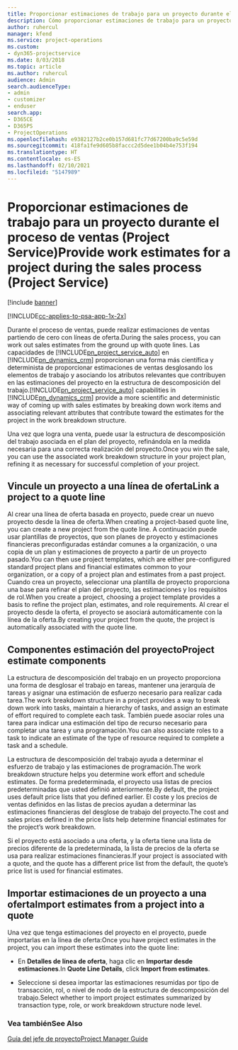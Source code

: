 ```yaml
---
title: Proporcionar estimaciones de trabajo para un proyecto durante el proceso de ventas
description: Cómo proporcionar estimaciones de trabajo para un proyecto durante el proceso de ventas en Project Service
author: ruhercul
manager: kfend
ms.service: project-operations
ms.custom:
- dyn365-projectservice
ms.date: 8/03/2018
ms.topic: article
ms.author: ruhercul
audience: Admin
search.audienceType:
- admin
- customizer
- enduser
search.app:
- D365CE
- D365PS
- ProjectOperations
ms.openlocfilehash: e9382127b2ce0b157d681fc77d67200ba9c5e59d
ms.sourcegitcommit: 418fa1fe9d605b8faccc2d5dee1b04b4e753f194
ms.translationtype: HT
ms.contentlocale: es-ES
ms.lasthandoff: 02/10/2021
ms.locfileid: "5147989"
---
```

# <a name="provide-work-estimates-for-a-project-during-the-sales-process-project-service"></a><span data-ttu-id="aee23-103">Proporcionar estimaciones de trabajo para un proyecto durante el proceso de ventas (Project Service)</span><span class="sxs-lookup"><span data-stu-id="aee23-103">Provide work estimates for a project during the sales process (Project Service)</span></span>

[!include [banner](../includes/psa-now-project-operations.md)]

[!INCLUDE[cc-applies-to-psa-app-1x-2x](../includes/cc-applies-to-psa-app-1x-2x.md)]

<span data-ttu-id="aee23-104">Durante el proceso de ventas, puede realizar estimaciones de ventas partiendo de cero con líneas de oferta.</span><span class="sxs-lookup"><span data-stu-id="aee23-104">During the sales process, you can work out sales estimates from the ground up with quote lines.</span></span> <span data-ttu-id="aee23-105">Las capacidades de [!INCLUDE[pn_project_service_auto](../includes/pn-project-service-auto.md)] en [!INCLUDE[pn_dynamics_crm](../includes/pn-dynamics-crm.md)] proporcionan una forma más científica y determinista de proporcionar estimaciones de ventas desglosando los elementos de trabajo y asociando los atributos relevantes que contribuyen en las estimaciones del proyecto en la estructura de descomposición del trabajo.</span><span class="sxs-lookup"><span data-stu-id="aee23-105">[!INCLUDE[pn_project_service_auto](../includes/pn-project-service-auto.md)] capabilities in [!INCLUDE[pn_dynamics_crm](../includes/pn-dynamics-crm.md)] provide a more scientific and deterministic way of coming up with sales estimates by breaking down work items and associating relevant attributes that contribute toward the estimates for the project in the work breakdown structure.</span></span>  
  
 <span data-ttu-id="aee23-106">Una vez que logra una venta, puede usar la estructura de descomposición del trabajo asociada en el plan del proyecto, refinándola en la medida necesaria para una correcta realización del proyecto.</span><span class="sxs-lookup"><span data-stu-id="aee23-106">Once you win the sale, you can use the associated work breakdown structure in your project plan, refining it as necessary for successful completion of your project.</span></span>  
  
## <a name="link-a-project-to-a-quote-line"></a><span data-ttu-id="aee23-107">Vincule un proyecto a una línea de oferta</span><span class="sxs-lookup"><span data-stu-id="aee23-107">Link a project to a quote line</span></span>  
 <span data-ttu-id="aee23-108">Al crear una línea de oferta basada en proyecto, puede crear un nuevo proyecto desde la línea de oferta.</span><span class="sxs-lookup"><span data-stu-id="aee23-108">When creating a project-based quote line, you can create a new project from the quote line.</span></span> <span data-ttu-id="aee23-109">A continuación puede usar plantillas de proyectos, que son planes de proyecto y estimaciones financieras preconfiguradas estándar comunes a la organización, o una copia de un plan y estimaciones de proyecto a partir de un proyecto pasado.</span><span class="sxs-lookup"><span data-stu-id="aee23-109">You can then use project templates, which are either pre-configured standard project plans and financial estimates common to your organization, or a copy of a project plan and estimates from a past project.</span></span> <span data-ttu-id="aee23-110">Cuando crea un proyecto, seleccionar una plantilla de proyecto proporciona una base para refinar el plan del proyecto, las estimaciones y los requisitos de rol.</span><span class="sxs-lookup"><span data-stu-id="aee23-110">When you create a project, choosing a project template provides a basis to refine the project plan, estimates, and role requirements.</span></span> <span data-ttu-id="aee23-111">Al crear el proyecto desde la oferta, el proyecto se asociará automáticamente con la línea de la oferta.</span><span class="sxs-lookup"><span data-stu-id="aee23-111">By creating your project from the quote, the project is automatically associated with the quote line.</span></span>  
  
## <a name="project-estimate-components"></a><span data-ttu-id="aee23-112">Componentes estimación del proyecto</span><span class="sxs-lookup"><span data-stu-id="aee23-112">Project estimate components</span></span>  
 <span data-ttu-id="aee23-113">La estructura de descomposición del trabajo en un proyecto proporciona una forma de desglosar el trabajo en tareas, mantener una jerarquía de tareas y asignar una estimación de esfuerzo necesario para realizar cada tarea.</span><span class="sxs-lookup"><span data-stu-id="aee23-113">The work breakdown structure in a project provides a way to break down work into tasks, maintain a hierarchy of tasks, and assign an estimate of effort required to complete each task.</span></span> <span data-ttu-id="aee23-114">También puede asociar roles una tarea para indicar una estimación del tipo de recurso necesario para completar una tarea y una programación.</span><span class="sxs-lookup"><span data-stu-id="aee23-114">You can also associate roles to a task to indicate an estimate of the type of resource required to complete a task and a schedule.</span></span>  
  
 <span data-ttu-id="aee23-115">La estructura de descomposición del trabajo ayuda a determinar el esfuerzo de trabajo y las estimaciones de programación.</span><span class="sxs-lookup"><span data-stu-id="aee23-115">The work breakdown structure helps you determine work effort and schedule estimates.</span></span> <span data-ttu-id="aee23-116">De forma predeterminada, el proyecto usa listas de precios predeterminadas que usted definió anteriormente.</span><span class="sxs-lookup"><span data-stu-id="aee23-116">By default, the project uses default price lists that you defined earlier.</span></span> <span data-ttu-id="aee23-117">El coste y los precios de ventas definidos en las listas de precios ayudan a determinar las estimaciones financieras del desglose de trabajo del proyecto.</span><span class="sxs-lookup"><span data-stu-id="aee23-117">The cost and sales prices defined in the price lists help determine financial estimates for the project’s work breakdown.</span></span>  
  
 <span data-ttu-id="aee23-118">Si el proyecto está asociado a una oferta, y la oferta tiene una lista de precios diferente de la predeterminada, la lista de precios de la oferta se usa para realizar estimaciones financieras.</span><span class="sxs-lookup"><span data-stu-id="aee23-118">If your project is associated with a quote, and the quote has a different price list from the default, the quote’s price list is used for financial estimates.</span></span>  
  
## <a name="import-estimates-from-a-project-into-a-quote"></a><span data-ttu-id="aee23-119">Importar estimaciones de un proyecto a una oferta</span><span class="sxs-lookup"><span data-stu-id="aee23-119">Import estimates from a project into a quote</span></span>  
 <span data-ttu-id="aee23-120">Una vez que tenga estimaciones del proyecto en el proyecto, puede importarlas en la línea de oferta:</span><span class="sxs-lookup"><span data-stu-id="aee23-120">Once you have project estimates in the project, you can import these estimates into the quote line:</span></span>  
  
-   <span data-ttu-id="aee23-121">En **Detalles de línea de oferta**, haga clic en **Importar desde estimaciones**.</span><span class="sxs-lookup"><span data-stu-id="aee23-121">In **Quote Line Details**, click **Import from estimates**.</span></span> 

-   <span data-ttu-id="aee23-122">Seleccione si desea importar las estimaciones resumidas por tipo de transacción, rol, o nivel de nodo de la estructura de descomposición del trabajo.</span><span class="sxs-lookup"><span data-stu-id="aee23-122">Select whether to import project estimates summarized by transaction type, role, or work breakdown structure node level.</span></span>  
  
### <a name="see-also"></a><span data-ttu-id="aee23-123">Vea también</span><span class="sxs-lookup"><span data-stu-id="aee23-123">See Also</span></span>  
 [<span data-ttu-id="aee23-124">Guía del jefe de proyecto</span><span class="sxs-lookup"><span data-stu-id="aee23-124">Project Manager Guide</span></span>](../psa/project-manager-guide.md)
